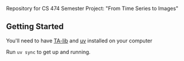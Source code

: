 Repository for CS 474 Semester Project: "From Time Series to Images"

## Getting Started

You'll need to have [TA-lib](https://ta-lib.org/install/) and [uv](https://docs.astral.sh/uv/getting-started/installation/) installed on your computer

Run `uv sync` to get up and running.
